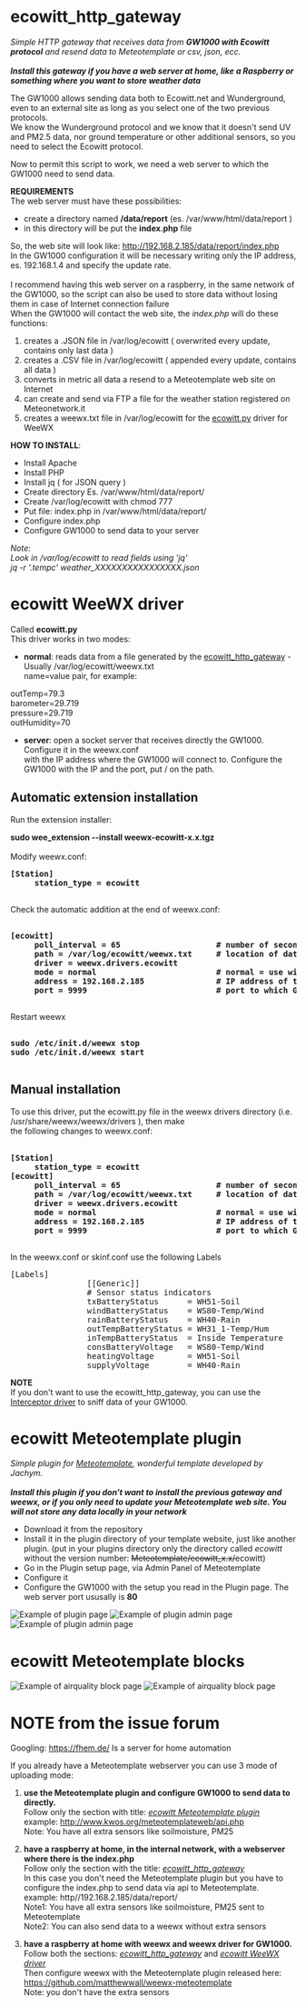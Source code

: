 # ecowitt_http_gateway
<i>Simple HTTP gateway that receives data from <b>GW1000 with Ecowitt protocol</b> and resend data to Meteotemplate or csv, json, ecc.</i><br><br>
<b><i>Install this gateway if you have a web server at home, like a Raspberry or something where you want to store weather data</b></i>
  
The GW1000 allows sending data both to Ecowitt.net and Wunderground, even to an external site as long as you select one
of the two previous protocols. <br>
We know the Wunderground protocol and we know that it doesn't send UV and PM2.5 data, nor ground temperature or
other additional sensors, so you need to select the Ecowitt protocol.<br>

Now to permit this script to work, we need a web server to which the GW1000 need to send data.

<b>REQUIREMENTS</B>
<br>
The web server must have these possibilities:
- create a directory named <b>/data/report</b> (es. /var/www/html/data/report )
- in this directory will be put the <b>index.php</b> file 

So, the web site will look like: http://192.168.2.185/data/report/index.php<br>
In the GW1000 configuration it will be necessary writing only the IP address, es. 192.168.1.4 and specify the update rate.<br>
<br>
I recommend having this web server on a raspberry, in the same network of the GW1000, so the script can also be used to store data without losing them in case of Internet connection failure<br> 
When the GW1000 will contact the web site, the <i>index.php</i> will do these functions:

1) creates a .JSON file in /var/log/ecowitt ( overwrited every update, contains only last data )<br>
2) creates a .CSV file in /var/log/ecowitt ( appended every update, contains all data )<br>
3) converts in metric all data a resend to a Meteotemplate web site on Internet<br>
4) can create and send via FTP a file for the weather station registered on Meteonetwork.it 
5) creates a weewx.txt file in /var/log/ecowitt for the [ecowitt.py](https://raw.githubusercontent.com/iz0qwm/ecowitt_http_gateway/master/ecowitt.py) driver for WeeWX

<b>HOW TO INSTALL</b>:
- Install Apache
- Install PHP
- Install jq ( for JSON query )
- Create directory Es. /var/www/html/data/report/
- Create /var/log/ecowitt with chmod 777
- Put file: index.php in /var/www/html/data/report/
- Configure index.php
- Configure GW1000 to send data to your server

<i>Note:</i><br>
<i>Look in /var/log/ecowitt to read fields using 'jq'<br>
jq -r '.tempc' weather_XXXXXXXXXXXXXXXX.json</i>

#
#
# ecowitt WeeWX driver

Called <b>ecowitt.py</b> <br>
This driver works in two modes:

- <b>normal</b>: reads data from a file generated by the [ecowitt_http_gateway](https://github.com/iz0qwm/ecowitt_http_gateway/blob/master/README.md#ecowitt_http_gateway) - Usually /var/log/ecowitt/weewx.txt<br>
name=value pair, for example:<br>

outTemp=79.3<br>
barometer=29.719<br>
pressure=29.719<br>
outHumidity=70<br>

- <b>server</b>: open a socket server that receives directly the GW1000. Configure it in the weewx.conf<br>
with the IP address where the GW1000 will connect to. Configure the GW1000 with the IP and the port, put / on the path.

## Automatic extension installation

Run the extension installer:

<b>sudo wee_extension --install weewx-ecowitt-x.x.tgz</b>
<br><br>
Modify weewx.conf:
<pre>
<b>[Station]
     station_type = ecowitt
</b>
</pre>
Check the automatic addition at the end of weewx.conf:<br>
<pre>
<b>
[ecowitt]
     poll_interval = 65                    # number of seconds, just a little more than the GW1000 update time
     path = /var/log/ecowitt/weewx.txt     # location of data file generated by ecowitt_http_gateway used in mode=normal
     driver = weewx.drivers.ecowitt
     mode = normal                         # normal = use with ecowitt_http_gateway - server = directly connected to GW1000
     address = 192.168.2.185               # IP address of the PC where weewx is running in mode=server, to which GW1000 will connect to                
     port = 9999                           # port to which GW1000 will connect to in mode=server
</b>
</pre>

Restart weewx<br>
<pre>
<b>
sudo /etc/init.d/weewx stop
sudo /etc/init.d/weewx start
</b>
</pre>
## Manual installation
To use this driver, put the ecowitt.py file in the weewx drivers directory (i.e. /usr/share/weewx/weewx/drivers ), then make<br>
the following changes to weewx.conf:<br>
<br>
<pre>
<b>[Station]
     station_type = ecowitt
[ecowitt]
     poll_interval = 65                    # number of seconds, just a little more than the GW1000 update time
     path = /var/log/ecowitt/weewx.txt     # location of data file generated by ecowitt_http_gateway
     driver = weewx.drivers.ecowitt
     mode = normal                         # normal = use with ecowitt_http_gateway - server = directly connected to GW1000
     address = 192.168.2.185               # IP address of the PC where weewx is running in mode=server, to which GW1000 will connect to                
     port = 9999                           # port to which GW1000 will connect to in mode=server
</b>
</pre>

In the weewx.conf or skinf.conf use the following Labels
<pre>
[Labels]
                [[Generic]]
                # Sensor status indicators
                txBatteryStatus      = WH51-Soil
                windBatteryStatus    = WS80-Temp/Wind
                rainBatteryStatus    = WH40-Rain
                outTempBatteryStatus = WH31_1-Temp/Hum
                inTempBatteryStatus  = Inside Temperature
                consBatteryVoltage   = WS80-Temp/Wind
                heatingVoltage       = WH51-Soil
                supplyVoltage        = WH40-Rain
</pre>
<b>NOTE</b><br>
If you don't want to use the ecowitt_http_gateway, you can use the [Interceptor driver](https://github.com/matthewwall/weewx-interceptor) to sniff data of your GW1000.

#
#
# ecowitt Meteotemplate plugin
<i>Simple plugin for [Meteotemplate](http://www.meteotemplate.com/), wonderful template developed by Jachym.</i><br><br>
<b><i>Install this plugin if you don't want to install the previous gateway and weewx, or if you only need to update your Meteotemplate web site. You will not store any data locally in your network</b></i>

- Download it from the repository
- Install it in the plugin directory of your template website, just like another plugin. (put in your plugins directory only the directory called <i>ecowitt</i> without the version number: <del>Meteotemplate/ecowitt_x.x/</del>ecowitt) 
- Go in the Plugin setup page, via Admin Panel of Meteotemplate
- Configure it
- Configure the GW1000 with the setup you read in the Plugin page. The web server port ususally is <b>80</b>

![Example of plugin page](https://raw.githubusercontent.com/iz0qwm/ecowitt_http_gateway/master/ecowitt_plugin1.png)
![Example of plugin admin page](https://raw.githubusercontent.com/iz0qwm/ecowitt_http_gateway/master/ecowitt_plugin2.png)
![Example of plugin admin page](https://raw.githubusercontent.com/iz0qwm/ecowitt_http_gateway/master/ecowitt_plugin3.png)

#
#
# ecowitt Meteotemplate blocks
![Example of airquality block page](https://raw.githubusercontent.com/iz0qwm/ecowitt_http_gateway/master/ecowitt_block_ariquality1.png)
![Example of airquality block page](https://raw.githubusercontent.com/iz0qwm/ecowitt_http_gateway/master/ecowitt_block_ariquality2.png)



#
#
# NOTE from the issue forum

Googling: https://fhem.de/
Is a server for home automation

If you already have a Meteotemplate webserver you can use 3 mode of uploading mode:

1. **use the Meteotemplate plugin and configure GW1000 to send data to directly.**<br>
Follow only the section with title: _[ecowitt Meteotemplate plugin](https://github.com/iz0qwm/ecowitt_http_gateway/#ecowitt-meteotemplate-plugin)_<br>
example: http://www.kwos.org/meteotemplateweb/api.php<br>
Note: You have all extra sensors like soilmoisture, PM25

2. **have a raspberry at home, in the internal network, with a webserver where there is the index.php**<br> 
Follow only the section with the title: _[ecowitt_http_gateway](https://github.com/iz0qwm/ecowitt_http_gateway/#ecowitt_http_gateway)_<br>
In this case you don't need the Meteotemplate plugin but you have to configure the index.php to send data via api to Meteotemplate.<br>
 example: http//192.168.2.185/data/report/<br>
Note1: You have all extra sensors like soilmoisture, PM25 sent to Meteotemplate<br>
Note2: You can also send data to a weewx without extra sensors

4. **have a raspberry at home with weewx and weewx driver for GW1000.**<br>
Follow both the sections: _[ecowitt_http_gateway](https://github.com/iz0qwm/ecowitt_http_gateway/#ecowitt_http_gateway)_ and _[ecowitt WeeWX driver](https://github.com/iz0qwm/ecowitt_http_gateway/#ecowitt-weewx-driver)_<br>
Then configure weewx with the Meteotemplate plugin released here:<br>
https://github.com/matthewwall/weewx-meteotemplate<br>
Note: you don't have the extra sensors 
